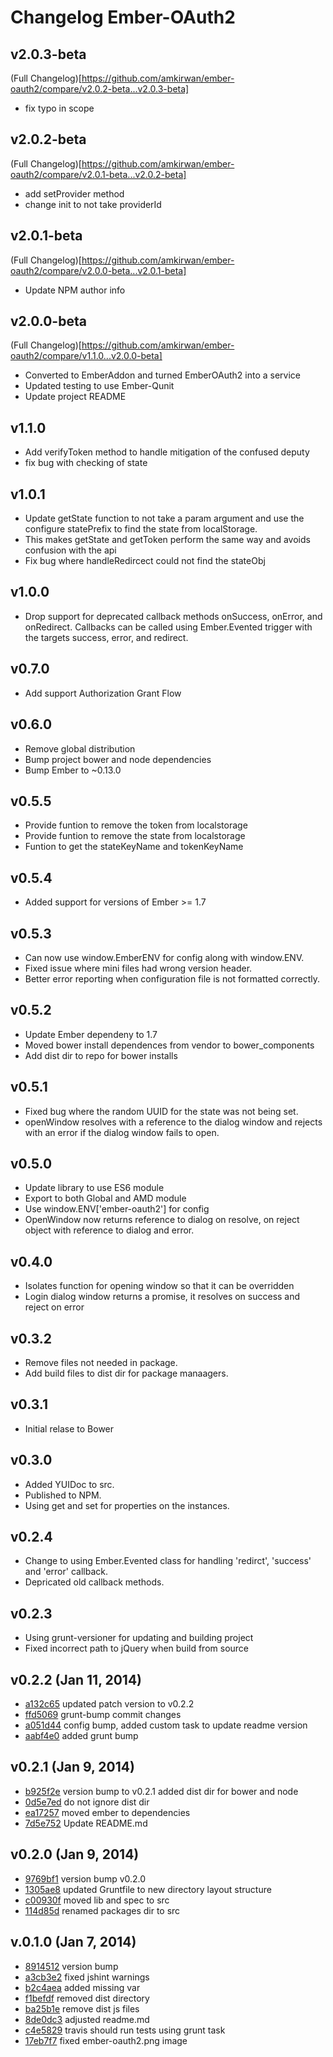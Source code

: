 # Changelog Ember-OAuth2

## v2.0.3-beta
  (Full Changelog)[https://github.com/amkirwan/ember-oauth2/compare/v2.0.2-beta...v2.0.3-beta]
  - fix typo in scope

## v2.0.2-beta
  (Full Changelog)[https://github.com/amkirwan/ember-oauth2/compare/v2.0.1-beta...v2.0.2-beta]

  - add setProvider method
  - change init to not take providerId

## v2.0.1-beta
  (Full Changelog)[https://github.com/amkirwan/ember-oauth2/compare/v2.0.0-beta...v2.0.1-beta]

  - Update NPM author info

## v2.0.0-beta
  (Full Changelog)[https://github.com/amkirwan/ember-oauth2/compare/v1.1.0...v2.0.0-beta]

  - Converted to EmberAddon and turned EmberOAuth2 into a service
  - Updated testing to use Ember-Qunit
  - Update project README

## v1.1.0
  - Add verifyToken method to handle mitigation of the confused deputy
  - fix bug with checking of state

## v1.0.1
  - Update getState function to not take a param argument and use the configure statePrefix to find the state from localStorage.
  - This makes getState and getToken perform the same way and avoids confusion with the api
  - Fix bug where handleRedircect could not find the stateObj

## v1.0.0
  - Drop support for deprecated callback methods onSuccess, onError, and onRedirect. Callbacks can be called using Ember.Evented trigger with the targets success, error, and redirect.
## v0.7.0
  - Add support Authorization Grant Flow
## v0.6.0
  - Remove global distribution
  - Bump project bower and node dependencies
  - Bump Ember to ~0.13.0

## v0.5.5
  - Provide funtion to remove the token from localstorage
  - Provide funtion to remove the state from localstorage
  - Funtion to get the stateKeyName and tokenKeyName

## v0.5.4
  - Added support for versions of Ember >= 1.7
## v0.5.3
  - Can now use window.EmberENV for config along with window.ENV.
  - Fixed issue where mini files had wrong version header.
  - Better error reporting when configuration file is not formatted correctly.
## v0.5.2
  - Update Ember dependeny to 1.7
  - Moved bower install dependences from vendor to bower_components
  - Add dist dir to repo for bower installs
## v0.5.1
  - Fixed bug where the random UUID for the state was not being set.
  - openWindow resolves with a reference to the dialog window and rejects
    with an error if the dialog window fails to open.
## v0.5.0
  - Update library to use ES6 module
  - Export to both Global and AMD module
  - Use window.ENV['ember-oauth2'] for config
  - OpenWindow now returns reference to dialog on resolve, on reject object with reference to dialog and error.
## v0.4.0
  - Isolates function for opening window so that it can be overridden
  - Login dialog window returns a promise, it resolves on success and reject on error
## v0.3.2
  - Remove files not needed in package.
  - Add build files to dist dir for package manaagers.
## v0.3.1
  - Initial relase to Bower
## v0.3.0
  - Added YUIDoc to src.
  - Published to NPM.
  - Using get and set for properties on the instances.
## v0.2.4
  - Change to using Ember.Evented class for handling 'redirct', 'success' and 'error' callback.
  - Depricated old callback methods.
## v0.2.3
  - Using grunt-versioner for updating and building project
  - Fixed incorrect path to jQuery when build from source
## v0.2.2 (Jan 11, 2014)
  - [a132c65](https://github.com/amkirwan/ember-oauth2/commit/a132c657ae0a5173fc78ab192c6db11e4074232c) updated patch version to v0.2.2
  - [ffd5069](https://github.com/amkirwan/ember-oauth2/commit/ffd50691721e96091e3642c1ecc871d66c2f48f8) grunt-bump commit changes
  - [a051d44](https://github.com/amkirwan/ember-oauth2/commit/a051d44a15c3e27fbcafe07e5fee43695e4fd68c) config bump, added custom task to update readme version
  - [aabf4e0](https://github.com/amkirwan/ember-oauth2/commit/aabf4e055d1cec84a904033fdb4889283544f32d) added grunt bump
  
## v0.2.1 (Jan 9, 2014)
  - [b925f2e](https://github.com/amkirwan/ember-oauth2/commit/b925f2ea303930785227c424ecba5f7c772275a8) version bump to v0.2.1 added dist dir for bower and node
  - [0d5e7ed](https://github.com/amkirwan/ember-oauth2/commit/0d5e7eddfe5483853476def213caa999354a09dc) do not ignore dist dir
  - [ea17257](https://github.com/amkirwan/ember-oauth2/commit/ea172578b6dbb6ab13b22583de3368fd7a5aae95) moved ember to dependencies
  - [7d5e752](https://github.com/amkirwan/ember-oauth2/commit/7d5e75227aa304c77385f24ff4e66408c58d1498) Update README.md

## v0.2.0 (Jan 9, 2014)
  - [9769bf1](https://github.com/amkirwan/ember-oauth2/commit/9769bf1daae3c9035b03a27b7ceabda4e53b6874) version bump v0.2.0
  - [1305ae8](https://github.com/amkirwan/ember-oauth2/commit/1305ae8504eff1961e4c09d10611e9ce2dbdf4a2) updated Gruntfile to new directory layout structure
  - [c00930f](https://github.com/amkirwan/ember-oauth2/commit/c00930f58ed8e384071320a04b1fb87091b1a041) moved lib and spec to src
  - [114d85d](https://github.com/amkirwan/ember-oauth2/commit/114d85d729bb28056d624b2df94cc88013ec3973) renamed packages dir to src

## v.0.1.0 (Jan 7, 2014)
  - [8914512](https://github.com/amkirwan/ember-oauth2/commit/8914512d4cffb9c0de8f1a2455948569846d291a) version bump
  - [a3cb3e2](https://github.com/amkirwan/ember-oauth2/commit/a3cb3e289a9fda3930e6f90c103aa010af41a1c0) fixed jshint warnings
  - [b2c4aea](https://github.com/amkirwan/ember-oauth2/commit/b2c4aea31e4f80153d7a7217a50fd1a1caf244ee) added missing var
  - [f1befdf](https://github.com/amkirwan/ember-oauth2/commit/f1befdfb5040c757090e48826bbf0c936dc34b5c) removed dist directory
  - [ba25b1e](https://github.com/amkirwan/ember-oauth2/commit/ba25b1e79f9eae2d3e992633189821392987bf7b) remove dist js files
  - [8de0dc3](https://github.com/amkirwan/ember-oauth2/commit/8de0dc3f6cb2d93a0a16752e9306b18e998a906b) adjusted readme.md
  - [c4e5829](https://github.com/amkirwan/ember-oauth2/commit/c4e58292a43190fd6e9b7af7d1b3bde900e7776f) travis should run tests using grunt task
  - [17eb7f7](https://github.com/amkirwan/ember-oauth2/commit/17eb7f71a275c94b3053d334f77004fbf6ef03b4) fixed ember-oauth2.png image

